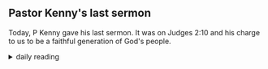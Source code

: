 ## Pastor Kenny's last sermon

Today, P Kenny gave his last sermon. It was on Judges 2:10 and his charge to us to be a faithful generation of God's people.

<details markdown="1">
<summary>daily reading</summary>

| {{ page.date | date: "%B %-d, %Y" }} |
| :-------------: |
| [2 Kings 7; 1 Tim. 4; Dan. 11; Ps. 119:25–48]({% link _Bible/Bible-year-1.md %}) |
| [BC 3-4; HC 6-11; CD I: Art. 5-7]({% link _westminster/westminster-month-3.md %}) |
| [The Nicene Creed](https://threeforms.org/the-nicene-creed/) |

</details>